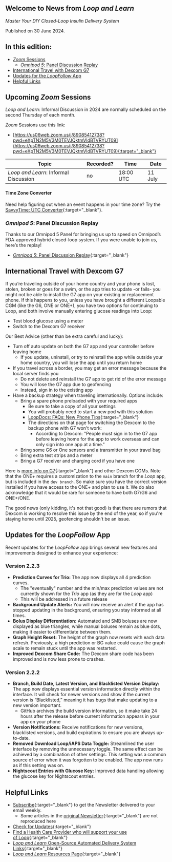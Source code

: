 ## Welcome to News from&nbsp;_<span translate="no">Loop and Learn</span>_

_Master Your DIY Closed-Loop Insulin Delivery System_

Published on 30 June 2024.

## In this edition:

* [*Zoom* Sessions](#upcoming-zoom-sessions)
    * [_<span translate="no">Omnipod 5</span>_: Panel Discussion Replay](#omnipod-5-panel-discussion-replay)
* [International Travel with Dexcom G7](#international-travel-with-dexcom-g7)
* [Updates for the *LoopFollow* App](#updates-for-the-loopfollow-app)
* [Helpful Links](#helpful-links)

## Upcoming *Zoom* Sessions

_<span translate="no">Loop and Learn</span>_: Informal Discussion in 2024 are normally scheduled on the second Thursday of each month.

*Zoom* Sessions use this link:

* [https://us06web.zoom.us/j/89085412738?pwd=eXpTN2M5V3M0TEVJQktmVldBTVRYUT09](https://us06web.zoom.us/j/89085412738?pwd=eXpTN2M5V3M0TEVJQktmVldBTVRYUT09){:target="_blank"}

| Topic | Recorded? | Time | Date |
| - | - | - | - |
| _<span translate="no">Loop and Learn</span>_: Informal Discussion | no | 18:00 UTC | 11 July |

#### Time Zone Converter

Need help figuring out when an event happens in your time zone? Try the [SavvyTime: UTC Converter](https://savvytime.com/converter/utc){:target="_blank"}.

### _<span translate="no">Omnipod 5</span>_: Panel Discussion Replay

Thanks to our Omnipod 5 Panel for bringing us up to speed on Omnipod’s FDA-approved hybrid closed-loop system. If you were unable to join us, here’s the replay!

* [_<span translate="no">Omnipod 5</span>_: Panel Discussion Replay](https://www.youtube.com/watch?v=h-tiBspWy2U){:target="_blank"}

## International Travel with Dexcom G7

If you’re traveling outside of your home country and your phone is lost, stolen, broken or goes for a swim, or the app tries to update -or fails- you might not be able to install the G7 app on your existing or replacement phone. If this happens to you, unless you have brought a different Loopable CGM (like the G6, ONE or ONE+), you have two options for continuing to Loop, and both involve manually entering glucose readings into Loop:

* Test blood glucose using a meter
* Switch to the Dexcom G7 receiver

Our Best Advice (other than be extra careful and lucky):

* Turn off auto update on both the G7 app and your controller before leaving home
    * If you update, uninstall, or try to reinstall the app while outside your home country, you will lose the app until you return home
* If you travel across a border, you may get an error message because the local server finds you
    * Do not delete and reinstall the G7 app to get rid of the error message
    * You will lose the G7 app due to geofencing
    * Instead, sign in to the existing app
* Have a backup strategy when traveling internationally. Options include:
    * Bring a spare phone preloaded with your required apps
        * Be sure to take a copy of all your settings
        * You will probably need to start a new pod with this solution
        * [LoopDocs: FAQs: New Phone Tips](https://loopkit.github.io/loopdocs/faqs/new-phone/#overview){:target="_blank"}
        * The directions on that page for switching the Dexcom to the backup phone with G7 won't work:
            * According to Dexcom: "People must sign in to the G7 app before leaving home for the app to work overseas and can only sign into one app at a time."
    * Bring some G6 or One sensors and a transmitter in your travel bag
    * Bring extra test strips and a meter
    * Bring a G7 receiver and charging cord if you have one

Here is [more info on G7](https://www.loopandlearn.org/dex-one/#g7){:target="_blank"} and other Dexcom CGMs. Note that the ONE+ requires a customization to the `main` branch for the *Loop* app, but is included in the `dev branch`. So make sure you have the correct version installed if you have access to the ONE+ and plan to use it. We do also acknowledge that it would be rare for someone to have both G7/G6 and ONE+/ONE.  

The good news (only kidding, it's not that good) is that there are rumors that Dexcom is working to resolve this issue by the end of the year, so if you're staying home until 2025, geofencing shouldn't be an issue.

## Updates for the *LoopFollow* App

Recent updates for the *LoopFollow* app brings several new features and improvements designed to enhance your experience:

### Version 2.2.3

* **Prediction Curves for Trio:** The app now displays all 4 prediction curves.
    * The "eventually" number and the min/max prediction values are not currently shown for the *Trio* app (as they are for the *Loop* app)
    * This will be addressed in a future release
* **Background Update Alerts:** You will now receive an alert if the app has stopped updating in the background, ensuring you stay informed at all times.
* **Bolus Display Differentiation:** Automated and SMB boluses are now displayed as blue triangles, while manual boluses remain as blue dots, making it easier to differentiate between them.
* **Graph Height Reset:** The height of the graph now resets with each data refresh. Previously, a high prediction or BG value could cause the graph scale to remain stuck until the app was restarted.
* **Improved Dexcom Share Code:** The Dexcom share code has been improved and is now less prone to crashes.

### Version 2.2.2

* **Branch, Build Date, Latest Version, and Blacklisted Version Display:** The app now displays essential version information directly within the interface. It will check for newer versions and show if the current version is “Blacklisted,” meaning it has bugs that make updating to a new version important.
    * GitHub archives the build version information, so it make take 24 hours after the release before current information appears in your app on your phone
* **Version Notifications:** Receive notifications for new versions, blacklisted versions, and build expirations to ensure you are always up-to-date.
* **Removed Download Loop/iAPS Data Toggle:** Streamlined the user interface by removing the unnecessary toggle. The same effect can be achieved by a combination of other settings. This setting was a common source of error when it was forgotten to be enabled. The app now runs as if this setting was on.
* **Nightscout Entries with Glucose Key:** Improved data handling allowing the glucose key for Nightscout entries.

## Helpful Links

* [Subscribe](https://www.loopandlearn.org/newsletter-signup/){:target="_blank"} to get the Newsletter delivered to your email weekly.
    * Some articles in the [original Newsletter](https://www.loopandlearn.org/2022/10/19/loop-and-learn-newsletter/){:target="_blank"} are not reproduced here
* [Check for Updates](https://www.loopandlearn.org/version-updates/){:target="_blank"}
* [Find a Health Care Provider who will support your use of&nbsp;<span translate="no">Loop</span>](https://www.loopandlearn.org/hcp-recommendations/){:target="_blank"}
* [_<span translate="no">Loop and Learn</span>_&nbsp;Open-Source Automated Delivery System Links](https://www.loopandlearn.org/resources/#os-aid){:target="_blank"}
* [_<span translate="no">Loop and Learn</span>_&nbsp;Resources Page](https://www.loopandlearn.org/resources/){:target="_blank"}
